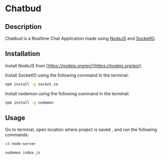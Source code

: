 # Chatbud 

## Description
Chatbud is a Realtime Chat Application made using [NodeJS](https://nodejs.org/en/) and [SocketIO](https://socket.io/). 

## Installation

Install NodeJS from [https://nodejs.org/en/](https://nodejs.org/en/).

Install SocketIO using the following command in the terminal:  

```bash
npm install -g socket.io
```

Install nodemon using the following command in the terminal:  

```bash
npm install -g nodemon
```

## Usage

Go to terminal, open location where project is saved , and run the following commands: 
```bash
cd node-server 

nodemon index.js
```

